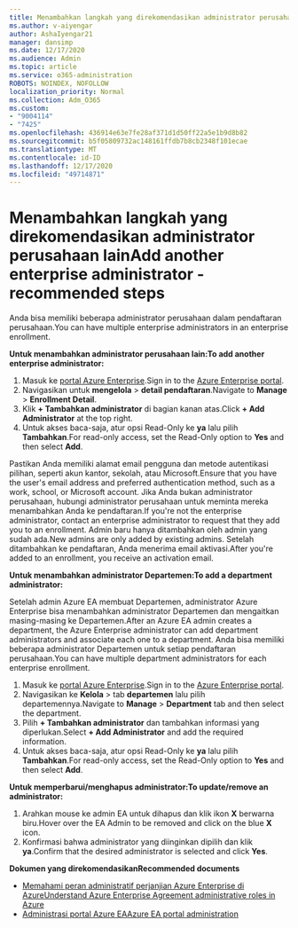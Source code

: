 ```yaml
---
title: Menambahkan langkah yang direkomendasikan administrator perusahaan lain
ms.author: v-aiyengar
author: AshaIyengar21
manager: dansimp
ms.date: 12/17/2020
ms.audience: Admin
ms.topic: article
ms.service: o365-administration
ROBOTS: NOINDEX, NOFOLLOW
localization_priority: Normal
ms.collection: Adm_O365
ms.custom:
- "9004114"
- "7425"
ms.openlocfilehash: 436914e63e7fe28af371d1d50ff22a5e1b9d8b82
ms.sourcegitcommit: b5f05809732ac148161ffdb7b8cb2348f101ecae
ms.translationtype: MT
ms.contentlocale: id-ID
ms.lasthandoff: 12/17/2020
ms.locfileid: "49714871"
---
```

# <a name="add-another-enterprise-administrator---recommended-steps"></a><span data-ttu-id="4211b-102">Menambahkan langkah yang direkomendasikan administrator perusahaan lain</span><span class="sxs-lookup"><span data-stu-id="4211b-102">Add another enterprise administrator - recommended steps</span></span>

<span data-ttu-id="4211b-103">Anda bisa memiliki beberapa administrator perusahaan dalam pendaftaran perusahaan.</span><span class="sxs-lookup"><span data-stu-id="4211b-103">You can have multiple enterprise administrators in an enterprise enrollment.</span></span>

<span data-ttu-id="4211b-104">**Untuk menambahkan administrator perusahaan lain:**</span><span class="sxs-lookup"><span data-stu-id="4211b-104">**To add another enterprise administrator:**</span></span>

1. <span data-ttu-id="4211b-105">Masuk ke [portal Azure Enterprise](https://ea.azure.com/).</span><span class="sxs-lookup"><span data-stu-id="4211b-105">Sign in to the [Azure Enterprise portal](https://ea.azure.com/).</span></span>
1. <span data-ttu-id="4211b-106">Navigasikan untuk **mengelola**  >  **detail pendaftaran**.</span><span class="sxs-lookup"><span data-stu-id="4211b-106">Navigate to **Manage** > **Enrollment Detail**.</span></span>
1. <span data-ttu-id="4211b-107">Klik **+ Tambahkan administrator** di bagian kanan atas.</span><span class="sxs-lookup"><span data-stu-id="4211b-107">Click **+ Add Administrator** at the top right.</span></span>
1. <span data-ttu-id="4211b-108">Untuk akses baca-saja, atur opsi Read-Only ke **ya** lalu pilih **Tambahkan**.</span><span class="sxs-lookup"><span data-stu-id="4211b-108">For read-only access, set the Read-Only option to **Yes** and then select **Add**.</span></span>

<span data-ttu-id="4211b-109">Pastikan Anda memiliki alamat email pengguna dan metode autentikasi pilihan, seperti akun kantor, sekolah, atau Microsoft.</span><span class="sxs-lookup"><span data-stu-id="4211b-109">Ensure that you have the user's email address and preferred authentication method, such as a work, school, or Microsoft account.</span></span> <span data-ttu-id="4211b-110">Jika Anda bukan administrator perusahaan, hubungi administrator perusahaan untuk meminta mereka menambahkan Anda ke pendaftaran.</span><span class="sxs-lookup"><span data-stu-id="4211b-110">If you're not the enterprise administrator, contact an enterprise administrator to request that they add you to an enrollment.</span></span> <span data-ttu-id="4211b-111">Admin baru hanya ditambahkan oleh admin yang sudah ada.</span><span class="sxs-lookup"><span data-stu-id="4211b-111">New admins are only added by existing admins.</span></span> <span data-ttu-id="4211b-112">Setelah ditambahkan ke pendaftaran, Anda menerima email aktivasi.</span><span class="sxs-lookup"><span data-stu-id="4211b-112">After you're added to an enrollment, you receive an activation email.</span></span>

<span data-ttu-id="4211b-113">**Untuk menambahkan administrator Departemen:**</span><span class="sxs-lookup"><span data-stu-id="4211b-113">**To add a department administrator:**</span></span>

<span data-ttu-id="4211b-114">Setelah admin Azure EA membuat Departemen, administrator Azure Enterprise bisa menambahkan administrator Departemen dan mengaitkan masing-masing ke Departemen.</span><span class="sxs-lookup"><span data-stu-id="4211b-114">After an Azure EA admin creates a department, the Azure Enterprise administrator can add department administrators and associate each one to a department.</span></span> <span data-ttu-id="4211b-115">Anda bisa memiliki beberapa administrator Departemen untuk setiap pendaftaran perusahaan.</span><span class="sxs-lookup"><span data-stu-id="4211b-115">You can have multiple department administrators for each enterprise enrollment.</span></span>

1. <span data-ttu-id="4211b-116">Masuk ke [portal Azure Enterprise](https://ea.azure.com/).</span><span class="sxs-lookup"><span data-stu-id="4211b-116">Sign in to the [Azure Enterprise portal](https://ea.azure.com/).</span></span>
1. <span data-ttu-id="4211b-117">Navigasikan ke **Kelola**  >  tab **departemen** lalu pilih departemennya.</span><span class="sxs-lookup"><span data-stu-id="4211b-117">Navigate to **Manage** > **Department** tab and then select the department.</span></span>
1. <span data-ttu-id="4211b-118">Pilih **+ Tambahkan administrator** dan tambahkan informasi yang diperlukan.</span><span class="sxs-lookup"><span data-stu-id="4211b-118">Select **+ Add Administrator** and add the required information.</span></span>
1. <span data-ttu-id="4211b-119">Untuk akses baca-saja, atur opsi Read-Only ke **ya** lalu pilih **Tambahkan**.</span><span class="sxs-lookup"><span data-stu-id="4211b-119">For read-only access, set the Read-Only option to **Yes** and then select **Add**.</span></span>

<span data-ttu-id="4211b-120">**Untuk memperbarui/menghapus administrator:**</span><span class="sxs-lookup"><span data-stu-id="4211b-120">**To update/remove an administrator:**</span></span>

1. <span data-ttu-id="4211b-121">Arahkan mouse ke admin EA untuk dihapus dan klik ikon **X** berwarna biru.</span><span class="sxs-lookup"><span data-stu-id="4211b-121">Hover over the EA Admin to be removed and click on the blue **X** icon.</span></span>
1. <span data-ttu-id="4211b-122">Konfirmasi bahwa administrator yang diinginkan dipilih dan klik **ya**.</span><span class="sxs-lookup"><span data-stu-id="4211b-122">Confirm that the desired administrator is selected and click **Yes**.</span></span>

<span data-ttu-id="4211b-123">**Dokumen yang direkomendasikan**</span><span class="sxs-lookup"><span data-stu-id="4211b-123">**Recommended documents**</span></span>

- [<span data-ttu-id="4211b-124">Memahami peran administratif perjanjian Azure Enterprise di Azure</span><span class="sxs-lookup"><span data-stu-id="4211b-124">Understand Azure Enterprise Agreement administrative roles in Azure</span></span>](https://docs.microsoft.com/azure/billing/billing-understand-ea-roles)
- [<span data-ttu-id="4211b-125">Administrasi portal Azure EA</span><span class="sxs-lookup"><span data-stu-id="4211b-125">Azure EA portal administration</span></span>](https://docs.microsoft.com/azure/billing/billing-ea-portal-administration)
